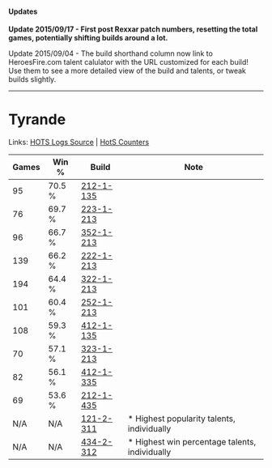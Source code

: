 #### Updates
**Update 2015/09/17 - First post Rexxar patch numbers, resetting the total games, potentially shifting builds around a lot.**

Update 2015/09/04 - The build shorthand column now link to HeroesFire.com talent calulator with the URL customized for each build!  
Use them to see a more detailed view of the build and talents, or tweak builds slightly.

***

# Tyrande

Links: [HOTS Logs Source](https://www.hotslogs.com/Sitewide/HeroDetails?Hero=Tyrande) | [HotS Counters](http://hotscounters.com/#/hero/Tyrande)

Games  | Win %  | Build     | Note
-----  | -----  | -----     | ----
95     | 70.5 % | [212-1-135](http://www.heroesfire.com/hots/talent-calculator/tyrande#kFGl) | 
76     | 69.7 % | [223-1-213](http://www.heroesfire.com/hots/talent-calculator/tyrande#kg8j) | 
96     | 66.7 % | [352-1-213](http://www.heroesfire.com/hots/talent-calculator/tyrande#pb4z) | 
139    | 66.2 % | [222-1-213](http://www.heroesfire.com/hots/talent-calculator/tyrande#kdiT) | 
194    | 64.4 % | [322-1-213](http://www.heroesfire.com/hots/talent-calculator/tyrande#oRrT) | 
101    | 60.4 % | [252-1-213](http://www.heroesfire.com/hots/talent-calculator/tyrande#lmxz) | 
108    | 59.3 % | [412-1-135](http://www.heroesfire.com/hots/talent-calculator/tyrande#rtYl) | 
70     | 57.1 % | [323-1-213](http://www.heroesfire.com/hots/talent-calculator/tyrande#oUHj) | 
82     | 56.1 % | [412-1-335](http://www.heroesfire.com/hots/talent-calculator/tyrande#rtbt) | 
69     | 53.6 % | [212-1-435](http://www.heroesfire.com/hots/talent-calculator/tyrande#kFLR) | 
N/A    | N/A    | [121-2-311](http://www.heroesfire.com/hots/talent-calculator/tyrande#gnON) | * Highest popularity talents, individually
N/A    | N/A    | [434-2-312](http://www.heroesfire.com/hots/talent-calculator/tyrande#sjYe) | * Highest win percentage talents, individually
